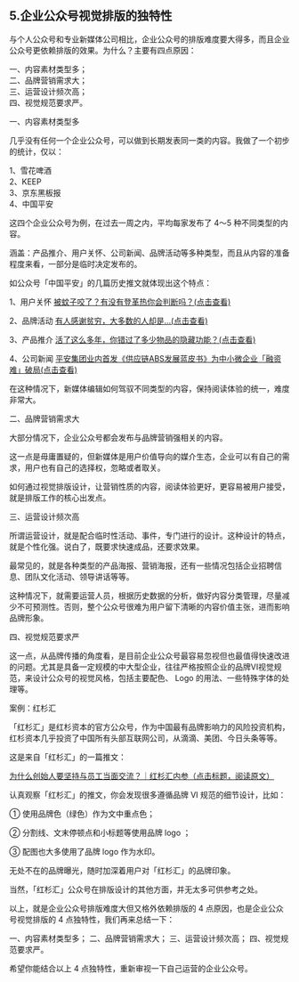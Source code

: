 ## 5.企业公众号视觉排版的独特性
与个人公众号和专业新媒体公司相比，企业公众号的排版难度要大得多，而且企业公众号更依赖排版的效果。为什么？主要有四点原因：


一、内容素材类型多；  
二、品牌营销需求大；  
三、运营设计频次高；  
四、视觉规范要求严。 


一、内容素材类型多


几乎没有任何一个企业公众号，可以做到长期发表同一类的内容。我做了一个初步的统计，仅以：


1、雪花啤酒  
2、KEEP  
3、京东黑板报  
4、中国平安 


这四个企业公众号为例，在过去一周之内，平均每家发布了 4～5 种不同类型的内容。


涵盖：产品推介、用户关怀、公司新闻、品牌活动等多种类型，而且从内容的准备程度来看，一部分是临时决定发布的。


如公众号「中国平安」的几篇历史推文就体现出这个特点：


1、用户关怀
[被蚊子咬了？有没有登革热你会判断吗？(点击查看)](https://mp.weixin.qq.com/s/wEFjyajLXoboFLWZb6hmwg)


2、品牌活动
[有人感谢贫穷，大多数的人却是…(点击查看)](https://mp.weixin.qq.com/s/1mK2WuhKYjLLT_7T6VyV6A)


3、产品推介
[活了这么多年，你错过了多少物品的隐藏功能？(点击查看)](https://mp.weixin.qq.com/s/gNDZs6TTqBwTZOCHgl_4bg
)


4、公司新闻
[平安集团业内首发《供应链ABS发展蓝皮书》为中小微企业「融资难」破局(点击查看)](https://mp.weixin.qq.com/s/7qY6jMPiQoMCvAuB8PpEPQ)


在这种情况下，新媒体编辑如何驾驭不同类型的内容，保持阅读体验的统一，难度非常大。


二、品牌营销需求大


大部分情况下，企业公众号都会发布与品牌营销强相关的内容。


这一点是毋庸置疑的，但新媒体是用户价值导向的媒介生态，企业可以有自己的需求，用户也有自己的选择权，忽略或者取关。


如何通过视觉排版设计，让营销性质的内容，阅读体验更好，更容易被用户接受，就是排版工作的核心出发点。


三、运营设计频次高


所谓运营设计，就是配合临时性活动、事件，专门进行的设计。这种设计的特点，就是个性化强。说白了，既要求快速成品，还要求效果。


最常见的，就是各种类型的产品海报、营销海报，还有一些情况包括企业招聘信息、团队文化活动、领导讲话等等。


这种情况下，就需要运营人员，根据历史数据的分析，做好内容分类管理，尽量减少不可预测性。否则，整个公众号很难为用户留下清晰的内容价值主张，进而影响品牌形象。


四、视觉规范要求严


这一点，从品牌传播的角度看，是目前企业公众号最容易忽视但也最值得快速改进的问题。尤其是具备一定规模的中大型企业，往往严格按照企业的品牌VI视觉规范，来设计公众号的视觉风格，包括主要配色、 Logo 的用法、一些特殊字体的处理等。


案例：红杉汇


「红杉汇」是红杉资本的官方公众号，作为中国最有品牌影响力的风险投资机构，红杉资本几乎投资了中国所有头部互联网公司，从滴滴、美团、今日头条等等。


这是来自「红杉汇」的一篇推文：


[为什么创始人要坚持与员工当面交流？｜红杉汇内参（点击标题，阅读原文）](https://mp.weixin.qq.com/s/ZzvpVA1QqiJe2_nDoPamxQ)


认真观察「红杉汇」的推文，你会发现很多遵循品牌 VI 规范的细节设计，比如：


① 使用品牌色（绿色）作为文中重点色；


② 分割线、文末停顿点和小标题等使用品牌 logo ；


③ 配图也大多使用了品牌 logo 作为水印。


无处不在的品牌曝光，随时加深着用户对「红杉汇」的品牌印象。


当然，「红杉汇」公众号在排版设计的其他方面，并无太多可供参考之处。


以上，就是企业公众号排版难度大但又格外依赖排版的 4 点原因，也是企业公众号视觉排版的 4 点独特性，我们再来总结一下：


一、内容素材类型多；
二、品牌营销需求大；
三、运营设计频次高；
四、视觉规范要求严。


希望你能结合以上 4 点独特性，重新审视一下自己运营的企业公众号。

